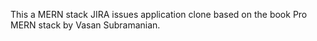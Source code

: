 This a MERN stack JIRA issues application clone based on the book Pro MERN stack by Vasan Subramanian.